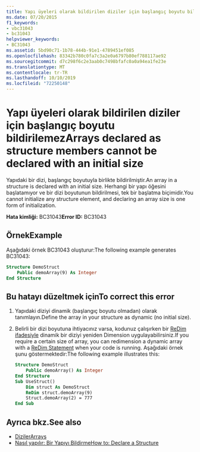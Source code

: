 ```yaml
---
title: Yapı üyeleri olarak bildirilen diziler için başlangıç boyutu bildirilemez
ms.date: 07/20/2015
f1_keywords:
- vbc31043
- bc31043
helpviewer_keywords:
- BC31043
ms.assetid: 5bd90c71-1b78-444b-91e1-4789451ef085
ms.openlocfilehash: 83342b780c0fa7c3a2e0a6797b80ef788117ae92
ms.sourcegitcommit: d7c298f6c2e3aab0c7498bfafc0a0a94ea1fe23e
ms.translationtype: MT
ms.contentlocale: tr-TR
ms.lasthandoff: 10/10/2019
ms.locfileid: "72250148"
---
```

# <a name="arrays-declared-as-structure-members-cannot-be-declared-with-an-initial-size"></a><span data-ttu-id="829c9-102">Yapı üyeleri olarak bildirilen diziler için başlangıç boyutu bildirilemez</span><span class="sxs-lookup"><span data-stu-id="829c9-102">Arrays declared as structure members cannot be declared with an initial size</span></span>

<span data-ttu-id="829c9-103">Yapıdaki bir dizi, başlangıç boyutuyla birlikte bildirilmiştir.</span><span class="sxs-lookup"><span data-stu-id="829c9-103">An array in a structure is declared with an initial size.</span></span> <span data-ttu-id="829c9-104">Herhangi bir yapı öğesini başlatamıyor ve bir dizi boyutunun bildirilmesi, tek bir başlatma biçimidir.</span><span class="sxs-lookup"><span data-stu-id="829c9-104">You cannot initialize any structure element, and declaring an array size is one form of initialization.</span></span>

<span data-ttu-id="829c9-105">**Hata kimliği:** BC31043</span><span class="sxs-lookup"><span data-stu-id="829c9-105">**Error ID:** BC31043</span></span>

## <a name="example"></a><span data-ttu-id="829c9-106">Örnek</span><span class="sxs-lookup"><span data-stu-id="829c9-106">Example</span></span>

<span data-ttu-id="829c9-107">Aşağıdaki örnek BC31043 oluşturur:</span><span class="sxs-lookup"><span data-stu-id="829c9-107">The following example generates BC31043:</span></span>

```vb
Structure DemoStruct
    Public demoArray(9) As Integer
End Structure
```

## <a name="to-correct-this-error"></a><span data-ttu-id="829c9-108">Bu hatayı düzeltmek için</span><span class="sxs-lookup"><span data-stu-id="829c9-108">To correct this error</span></span>

1. <span data-ttu-id="829c9-109">Yapıdaki diziyi dinamik (başlangıç boyutu olmadan) olarak tanımlayın.</span><span class="sxs-lookup"><span data-stu-id="829c9-109">Define the array in your structure as dynamic (no initial size).</span></span>

2. <span data-ttu-id="829c9-110">Belirli bir dizi boyutuna ihtiyacınız varsa, kodunuz çalışırken bir [ReDim ifadesiyle](../statements/redim-statement.md) dinamik bir diziyi yeniden Dimension uygulayabilirsiniz.</span><span class="sxs-lookup"><span data-stu-id="829c9-110">If you require a certain size of array, you can redimension a dynamic array with a [ReDim Statement](../statements/redim-statement.md) when your code is running.</span></span> <span data-ttu-id="829c9-111">Aşağıdaki örnek şunu göstermektedir:</span><span class="sxs-lookup"><span data-stu-id="829c9-111">The following example illustrates this:</span></span>
  
    ```vb
    Structure DemoStruct
        Public demoArray() As Integer
    End Structure
    Sub UseStruct()
        Dim struct As DemoStruct  
        ReDim struct.demoArray(9)
        Struct.demoArray(2) = 777
    End Sub  
    ```
  
## <a name="see-also"></a><span data-ttu-id="829c9-112">Ayrıca bkz.</span><span class="sxs-lookup"><span data-stu-id="829c9-112">See also</span></span>

- [<span data-ttu-id="829c9-113">Diziler</span><span class="sxs-lookup"><span data-stu-id="829c9-113">Arrays</span></span>](../../programming-guide/language-features/arrays/index.md)
- [<span data-ttu-id="829c9-114">Nasıl yapılır: Bir Yapıyı Bildirme</span><span class="sxs-lookup"><span data-stu-id="829c9-114">How to: Declare a Structure</span></span>](../../programming-guide/language-features/data-types/how-to-declare-a-structure.md)
